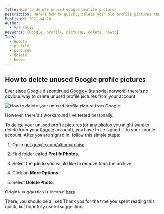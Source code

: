 ```yaml
---
Title: How to delete unused Google profile pictures
Description: Here's how to quickly delete your old profile pictures that are still a part of your Google profile.
Published: 2021-04-20
Author:
  - Val Paliy
Keywords: [Google, profile, pictures, delete, howto]
Tags:
  - Google
  - profile
  - pictures
  - delete
  - howto
---
```


## How to delete unused Google profile pictures

Ever since [Google](https://google.com/) discontinued [Google+](https://en.wikipedia.org/wiki/Google%2B) (its social network) there's no obvious way to delete unused profile pictures from your account.

<div class='align_center'><img src='/img/google-profile-pictures.png' loading='lazy' alt='How to delete your unused profile picture from Google' title='How to delete your unused profile picture from Google' style='height:auto; max-width: 100%; border:none; display:block;' class='align_center'></div>

However, there's a workaround I've tested personally.

To delete your unused profile pictures (or any photos you might want to delete from your [Google](https://google.com/) account), you have to be signed in to your google account. After you are signed in, follow this simple steps:

 1. Open [get.google.com/albumarchive](http://www.google.com/appserve/mkt/p/AFIPhzX_AokWwcTXiiIJmD0oj_Jgx_FUDDQzRxEKLowaKN9A2d8WeMA9wlCq7-TKYd9aAg3ZkFaZZ8jQJcu8-y9TKaaCF0vxSw).

 2. Find folder called **Profile Photos**.

 3. Select the  **photo** you would like to remove from the archive.

 4. Click on  **More Options**.

 5. Select  **Delete Photo**.

Original suggestion is located [here](https://support.google.com/photos/thread/143925?hl=en&msgid=144713).

There, you should be all set! Thank you for the time you spent reading this quick, but hopefully useful suggestion.
